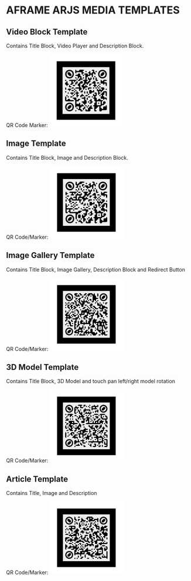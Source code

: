 # AFRAME ARJS MEDIA TEMPLATES

## Video Block Template
Contains Title Block, Video Player and Description Block. 

QR Code Marker:
<img src="https://github.com/jphungcode/ar-video-template/blob/master/public/static/pattern/pattern-video-qr-code.png" width="200" height="200" alt="video block template marker"/>

## Image Template
Contains Title Block, Image and Description Block. 

QR Code/Marker:
<img src="https://github.com/jphungcode/ar-video-template/blob/master/public/static/pattern/pattern-image-qr-code.png" width="200" height="200" alt="video block template marker"/>


## Image Gallery Template
Contains Title Block, Image Gallery, Description Block and Redirect Button

QR Code/Marker:
<img src="https://github.com/jphungcode/ar-video-template/blob/master/public/static/pattern/pattern-imagegallery-qr-code.png" width="200" height="200" alt="video block template marker"/>


## 3D Model Template
Contains Title Block, 3D Model and touch pan left/right model rotation

QR Code/Marker:
<img src="https://github.com/jphungcode/ar-video-template/blob/master/public/static/pattern/pattern-3dmodel-qr-code.png" width="200" height="200" alt="video block template marker"/>

## Article Template
Contains Title, Image and Description

QR Code/Marker:
<img src="https://github.com/jphungcode/ar-video-template/blob/master/public/static/pattern/pattern-article-qr-code.png" width="200" height="200" alt="video block template marker"/>


